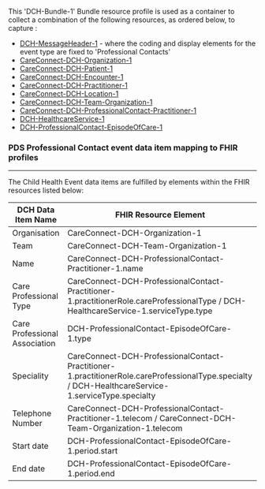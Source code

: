 This 'DCH-Bundle-1' Bundle resource profile is used as a container to collect a combination of the following resources, as ordered below, to capture   :

- [DCH-MessageHeader-1] - where the coding and display elements for the event type are fixed to 'Professional Contacts'
- [CareConnect-DCH-Organization-1]
- [CareConnect-DCH-Patient-1]
- [CareConnect-DCH-Encounter-1]
- [CareConnect-DCH-Practitioner-1]
- [CareConnect-DCH-Location-1]
- [CareConnect-DCH-Team-Organization-1]
- [CareConnect-DCH-ProfessionalContact-Practitioner-1]
- [DCH-HealthcareService-1]
- [DCH-ProfessionalContact-EpisodeOfCare-1]

### PDS Professional Contact event data item mapping to FHIR profiles ###
----------
The Child Health Event data items are fulfilled by elements within the FHIR resources listed below:
                                                                                                   
| DCH Data Item Name            | FHIR Resource Element                                                                                                                              |
|-------------------------------|----------------------------------------------------------------------------------------------------------------------------------------------------|
| Organisation                  | CareConnect-DCH-Organization-1                                                                                                                     |
| Team                          | CareConnect-DCH-Team-Organization-1                                                                                                                |
| Name                          | CareConnect-DCH-ProfessionalContact-Practitioner-1.name                                                                                            |
| Care Professional Type        | CareConnect-DCH-ProfessionalContact-Practitioner-1.practitionerRole.careProfessionalType / DCH-HealthcareService-1.serviceType.type                |
| Care Professional Association | DCH-ProfessionalContact-EpisodeOfCare-1.type                                                                                                       |
| Speciality                    | CareConnect-DCH-ProfessionalContact-Practitioner-1.practitionerRole.careProfessionalType.specialty / DCH-HealthcareService-1.serviceType.specialty |
| Telephone Number              | CareConnect-DCH-ProfessionalContact-Practitioner-1.telecom / CareConnect-DCH-Team-Organization-1.telecom                                           |
| Start date                    | DCH-ProfessionalContact-EpisodeOfCare-1.period.start                                                                                               |
| End date                    | DCH-ProfessionalContact-EpisodeOfCare-1.period.end                                                                                               |

[DCH-MessageHeader-1]:dch-messageheader-1.html
[CareConnect-DCH-Organization-1]:careconnect-dch-organization-1.html
[CareConnect-DCH-Patient-1]:careconnect-dch-patient-1.html
[CareConnect-DCH-Encounter-1]:careconnect-dch-encounter-1.html
[CareConnect-DCH-Practitioner-1]:careconnect-dch-practitioner-1.html
[CareConnect-DCH-Location-1]:careconnect-dch-location-1.html
[CareConnect-DCH-Team-Organization-1]:careconnect-dch-team-organization-1.html
[CareConnect-DCH-ProfessionalContact-Practitioner-1]:careconnect-dch-professionalcontact-practitioner-1.html
[DCH-HealthcareService-1]:dch-healthcareservice-1.html
[DCH-ProfessionalContact-EpisodeOfCare-1]:dch-professionalcontact-episodeofcare-1.html
